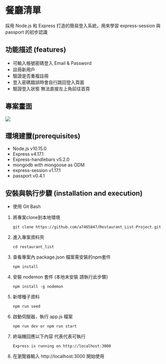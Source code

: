 # 餐廳清單
採用 Node.js 和 Express 打造的簡易登入系統，用來學習 express-session 與 passport 的初步認識

## 功能描述 (features)
- 可輸入帳號密碼登入 Email & Password
- 註冊新用戶
- 驗證是否重複註冊
- 登入密碼錯誤時會自行跳回登入頁面
- 驗證登入狀態 無法直接左上角前往首頁

## 專案畫面
![](https://i.imgur.com/Z7xbXpi.png)

## 環境建置(prerequisites)
- Node.js v10.15.0
- Express v4.17.1
- Express-handlebars v5.2.0
- mongodb with mongoose as ODM
- express-session v1.17.1
- passport v0.4.1
## 安裝與執行步驟 (installation and execution)

- 使用 Git Bash

1. 將專案clone到本地環境
   ```
   git clone https://github.com/a7465847/Restaurant_List-Project.git
   ```

2. 進入專案資料夾
   ```
   cd restaurant_list
   ```

3. 查看專案內 package.json 檔案需安裝的npm套件
   ```
   npm install 
   ```

4. 安裝 nodemon 套件 (本地未安裝  請執行此步驟)
   ```
   npm install -g nodemon    
   ```

5. 新增種子資料
   ```
   npm run seed
   ```

6. 啟動伺服器，執行 app.js 檔案
   ```
   npm run dev or npm run start
   ```

7. 終端機回應以下內容 代表代表可執行
   ```
   Express is running on http://localhost:3000
   ```

8. 在瀏覽器輸入 http://localhost:3000 開始使用



